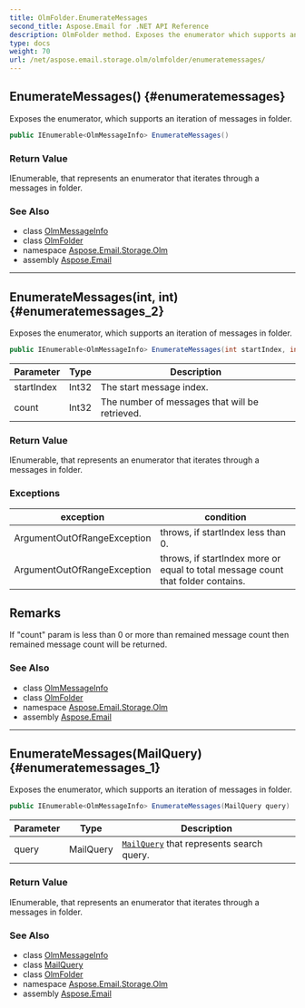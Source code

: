 ```yaml
---
title: OlmFolder.EnumerateMessages
second_title: Aspose.Email for .NET API Reference
description: OlmFolder method. Exposes the enumerator which supports an iteration of messages in folder
type: docs
weight: 70
url: /net/aspose.email.storage.olm/olmfolder/enumeratemessages/
---
```

## EnumerateMessages() {#enumeratemessages}

Exposes the enumerator, which supports an iteration of messages in folder.

```csharp
public IEnumerable<OlmMessageInfo> EnumerateMessages()
```

### Return Value

IEnumerable, that represents an enumerator that iterates through a messages in folder.

### See Also

* class [OlmMessageInfo](../../olmmessageinfo/)
* class [OlmFolder](../)
* namespace [Aspose.Email.Storage.Olm](../../olmfolder/)
* assembly [Aspose.Email](../../../)

---

## EnumerateMessages(int, int) {#enumeratemessages_2}

Exposes the enumerator, which supports an iteration of messages in folder.

```csharp
public IEnumerable<OlmMessageInfo> EnumerateMessages(int startIndex, int count)
```

| Parameter | Type | Description |
| --- | --- | --- |
| startIndex | Int32 | The start message index. |
| count | Int32 | The number of messages that will be retrieved. |

### Return Value

IEnumerable, that represents an enumerator that iterates through a messages in folder.

### Exceptions

| exception | condition |
| --- | --- |
| ArgumentOutOfRangeException | throws, if startIndex less than 0. |
| ArgumentOutOfRangeException | throws, if startIndex more or equal to total message count that folder contains. |

## Remarks

If "count" param is less than 0 or more than remained message count then remained message count will be returned.

### See Also

* class [OlmMessageInfo](../../olmmessageinfo/)
* class [OlmFolder](../)
* namespace [Aspose.Email.Storage.Olm](../../olmfolder/)
* assembly [Aspose.Email](../../../)

---

## EnumerateMessages(MailQuery) {#enumeratemessages_1}

Exposes the enumerator, which supports an iteration of messages in folder.

```csharp
public IEnumerable<OlmMessageInfo> EnumerateMessages(MailQuery query)
```

| Parameter | Type | Description |
| --- | --- | --- |
| query | MailQuery | [`MailQuery`](../../../aspose.email.tools.search/mailquery/) that represents search query. |

### Return Value

IEnumerable, that represents an enumerator that iterates through a messages in folder.

### See Also

* class [OlmMessageInfo](../../olmmessageinfo/)
* class [MailQuery](../../../aspose.email.tools.search/mailquery/)
* class [OlmFolder](../)
* namespace [Aspose.Email.Storage.Olm](../../olmfolder/)
* assembly [Aspose.Email](../../../)


